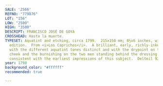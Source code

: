 ```yaml
---
SALE: '2566'
REFNO: "779876"
LOT: "156"
LOW: "2500"
HIGH: "3500"
DESCRIPT: FRANCISCO JOSÉ DE GOYA
CROSSHEAD: Hasta la muerte.
TYPESET: Aquatint and etching, circa 1799.  215x150 mm; 8½x6 inches, wide margins.  First
  edition.  From <i>Los Caprichos</i>.  A brilliant, early, richly-inked impression
  with the different aquatint tones distinct and with the drypoint on the maid's right
  cheek and the burnishing on the two men standing behind the dressing table undiminished,
  consistent with the earliest impressions of this subject.  Delteil 92; Harris 90.
year: 1798
background_color: "#ffffff"
recommended: true

---
```

